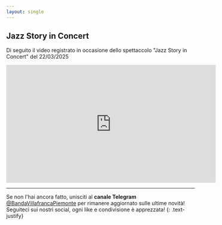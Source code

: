 ```yaml
---
layout: single
---
```


## Jazz Story in Concert

Di seguito il video registrato in occasione dello spettaccolo "Jazz Story in Concert" del 22/03/2025

<iframe width="560" height="315" src="https://www.youtube.com/embed/0n2OVRPegVs?si=1hFqQF_knw_v0eup" title="YouTube video player" frameborder="0" allow="accelerometer; autoplay; clipboard-write; encrypted-media; gyroscope; picture-in-picture; web-share" referrerpolicy="strict-origin-when-cross-origin" allowfullscreen></iframe>


---

Se non l'hai ancora fatto, unisciti al **canale Telegram** [@BandaVillafrancaPiemonte](https://t.me/BandaVillafrancaPiemonte) per rimanere aggiornato sulle ultime novità! Seguiteci sui nostri social, ogni like e condivisione è apprezzata!
{: .text-justify}
